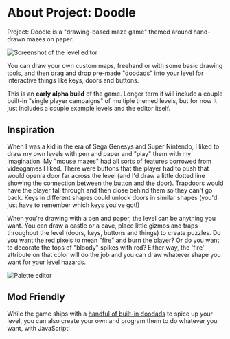 # About Project: Doodle

Project: Doodle is a "drawing-based maze game" themed around hand-drawn mazes
on paper.

![Screenshot of the level editor](../images/about.png)

You can draw your own custom maps, freehand or with some basic drawing tools,
and then drag and drop pre-made "[doodads](doodads.md)" into your level for
interactive things like keys, doors and buttons.

This is an **early alpha build** of the game. Longer term it will include a couple
built-in "single player campaigns" of multiple themed levels, but for now it
just includes a couple example levels and the editor itself.

## Inspiration

When I was a kid in the era of Sega Genesys and Super Nintendo, I liked to
draw my own levels with pen and paper and "play" them with my imagination. My
"mouse mazes" had all sorts of features borrowed from videogames I liked.
There were buttons that the player had to push that would open a door far
across the level (and I'd draw a little dotted line showing the connection
between the button and the door). Trapdoors would have the player fall through
and then close behind them so they can't go back. Keys in different shapes
could unlock doors in similar shapes (you'd just have to remember which keys
you've got!)

When you're drawing with a pen and paper, the level can be anything you want.
You can draw a castle or a cave, place little gizmos and traps throughout the
level (doors, keys, buttons and things) to create puzzles. Do you want the red
pixels to mean "fire" and burn the player? Or do you want to decorate the tops
of "bloody" spikes with red? Either way, the 'fire' attribute on that color will
do the job and you can draw whatever shape you want for your level hazards.

![Palette editor](../images/palette.png)

## Mod Friendly

While the game ships with a [handful of built-in doodads](doodads.md) to
spice up your level, you can also create your own and program them to do
whatever you want, with JavaScript!
